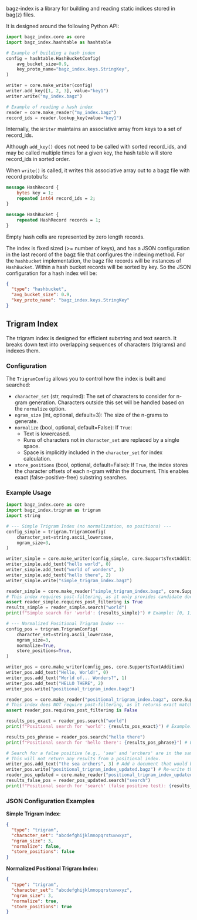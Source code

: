 bagz-index is a library for building and reading static indices stored in bag(z)
files.

It is designed around the following Python API:

```python
import bagz_index.core as core
import bagz_index.hashtable as hashtable

# Example of building a hash index
config = hashtable.HashBucketConfig(
    avg_bucket_size=0.9,
    key_proto_name="bagz_index.keys.StringKey",
)

writer = core.make_writer(config)
writer.add_key([1, 2, 3], value="key1")
writer.write("my_index.bagz")

# Example of reading a hash index
reader = core.make_reader("my_index.bagz")
record_ids = reader.lookup_key(value="key1")
```

Internally, the `Writer` maintains an associative array from keys to a set of
record_ids.

Although `add_key()` does not need to be called with sorted record_ids, and may
be called multiple times for a given key, the hash table will store record_ids
in sorted order.

When `write()` is called, it writes this associative array out to a bagz file
with record protobufs:

```protobuf
message HashRecord {
    bytes key = 1;
    repeated int64 record_ids = 2;
}

message HashBucket {
    repeated HashRecord records = 1;
}
```

Empty hash cells are represented by zero length records.

The index is fixed sized (>= number of keys), and has a JSON configuration in
the last record of the bagz file that configures the indexing method. For the
`hashbucket` implementation, the bagz file records will be instances of
`HashBucket`. Within a hash bucket records will be sorted by key. So the JSON
configuration for a hash index will be:

```json
{
  "type": "hashbucket",
  "avg_bucket_size": 0.9,
  "key_proto_name": "bagz_index.keys.StringKey"
}
```

## Trigram Index

The trigram index is designed for efficient substring and text search. It breaks
down text into overlapping sequences of characters (trigrams) and indexes them.

### Configuration

The `TrigramConfig` allows you to control how the index is built and searched:

- `character_set` (str, required): The set of characters to consider for n-gram
  generation. Characters outside this set will be handled based on the
  `normalize` option.
- `ngram_size` (int, optional, default=3): The size of the n-grams to generate.
- `normalize` (bool, optional, default=False): If `True`:
  - Text is lowercased.
  - Runs of characters not in `character_set` are replaced by a single space.
  - Space is implicitly included in the `character_set` for index calculation.
- `store_positions` (bool, optional, default=False): If `True`, the index stores
  the character offsets of each n-gram within the document. This enables exact
  (false-positive-free) substring searches.

### Example Usage

```python
import bagz_index.core as core
import bagz_index.trigram as trigram
import string

# --- Simple Trigram Index (no normalization, no positions) ---
config_simple = trigram.TrigramConfig(
    character_set=string.ascii_lowercase,
    ngram_size=3,
)

writer_simple = core.make_writer(config_simple, core.SupportsTextAddition)
writer_simple.add_text("hello world", 0)
writer_simple.add_text("world of wonders", 1)
writer_simple.add_text("hello there", 2)
writer_simple.write("simple_trigram_index.bagz")

reader_simple = core.make_reader("simple_trigram_index.bagz", core.SupportsTextSearch)
# This index requires post-filtering, as it only provides candidate documents.
assert reader_simple.requires_post_filtering is True
results_simple = reader_simple.search("world")
print(f"Simple search for 'world': {results_simple}") # Example: [0, 1]

# --- Normalized Positional Trigram Index ---
config_pos = trigram.TrigramConfig(
    character_set=string.ascii_lowercase,
    ngram_size=3,
    normalize=True,
    store_positions=True,
)

writer_pos = core.make_writer(config_pos, core.SupportsTextAddition)
writer_pos.add_text("Hello, World!", 0)
writer_pos.add_text("World of... Wonders?", 1)
writer_pos.add_text("HELLO THERE", 2)
writer_pos.write("positional_trigram_index.bagz")

reader_pos = core.make_reader("positional_trigram_index.bagz", core.SupportsTextSearch)
# This index does NOT require post-filtering, as it returns exact matches.
assert reader_pos.requires_post_filtering is False

results_pos_exact = reader_pos.search("world")
print(f"Positional search for 'world': {results_pos_exact}") # Example: [0, 1]

results_pos_phrase = reader_pos.search("hello there")
print(f"Positional search for 'hello there': {results_pos_phrase}") # Example: [2]

# Search for a false positive (e.g., 'sea' and 'archers' are in the same doc but not 'search')
# This will not return any results from a positional index.
writer_pos.add_text("the sea archers", 3) # Add a document that would be a false positive
writer_pos.write("positional_trigram_index_updated.bagz") # Re-write the index
reader_pos_updated = core.make_reader("positional_trigram_index_updated.bagz", core.SupportsTextSearch)
results_false_pos = reader_pos_updated.search("search")
print(f"Positional search for 'search' (false positive test): {results_false_pos}") # Example: []
```

### JSON Configuration Examples

**Simple Trigram Index:**

```json
{
  "type": "trigram",
  "character_set": "abcdefghijklmnopqrstuvwxyz",
  "ngram_size": 3,
  "normalize": false,
  "store_positions": false
}
```

**Normalized Positional Trigram Index:**

```json
{
  "type": "trigram",
  "character_set": "abcdefghijklmnopqrstuvwxyz",
  "ngram_size": 3,
  "normalize": true,
  "store_positions": true
}
```

